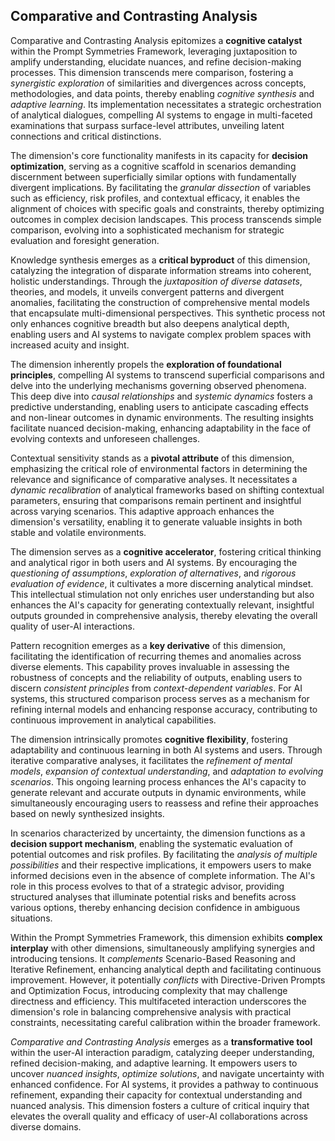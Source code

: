 ## Comparative and Contrasting Analysis

Comparative and Contrasting Analysis epitomizes a **cognitive catalyst** within the Prompt Symmetries Framework, leveraging juxtaposition to amplify understanding, elucidate nuances, and refine decision-making processes. This dimension transcends mere comparison, fostering a *synergistic exploration* of similarities and divergences across concepts, methodologies, and data points, thereby enabling *cognitive synthesis* and *adaptive learning*. Its implementation necessitates a strategic orchestration of analytical dialogues, compelling AI systems to engage in multi-faceted examinations that surpass surface-level attributes, unveiling latent connections and critical distinctions.

The dimension's core functionality manifests in its capacity for **decision optimization**, serving as a cognitive scaffold in scenarios demanding discernment between superficially similar options with fundamentally divergent implications. By facilitating the *granular dissection* of variables such as efficiency, risk profiles, and contextual efficacy, it enables the alignment of choices with specific goals and constraints, thereby optimizing outcomes in complex decision landscapes. This process transcends simple comparison, evolving into a sophisticated mechanism for strategic evaluation and foresight generation.

Knowledge synthesis emerges as a **critical byproduct** of this dimension, catalyzing the integration of disparate information streams into coherent, holistic understandings. Through the *juxtaposition of diverse datasets*, theories, and models, it unveils convergent patterns and divergent anomalies, facilitating the construction of comprehensive mental models that encapsulate multi-dimensional perspectives. This synthetic process not only enhances cognitive breadth but also deepens analytical depth, enabling users and AI systems to navigate complex problem spaces with increased acuity and insight.

The dimension inherently propels the **exploration of foundational principles**, compelling AI systems to transcend superficial comparisons and delve into the underlying mechanisms governing observed phenomena. This deep dive into *causal relationships* and *systemic dynamics* fosters a predictive understanding, enabling users to anticipate cascading effects and non-linear outcomes in dynamic environments. The resulting insights facilitate nuanced decision-making, enhancing adaptability in the face of evolving contexts and unforeseen challenges.

Contextual sensitivity stands as a **pivotal attribute** of this dimension, emphasizing the critical role of environmental factors in determining the relevance and significance of comparative analyses. It necessitates a *dynamic recalibration* of analytical frameworks based on shifting contextual parameters, ensuring that comparisons remain pertinent and insightful across varying scenarios. This adaptive approach enhances the dimension's versatility, enabling it to generate valuable insights in both stable and volatile environments.

The dimension serves as a **cognitive accelerator**, fostering critical thinking and analytical rigor in both users and AI systems. By encouraging the *questioning of assumptions*, *exploration of alternatives*, and *rigorous evaluation of evidence*, it cultivates a more discerning analytical mindset. This intellectual stimulation not only enriches user understanding but also enhances the AI's capacity for generating contextually relevant, insightful outputs grounded in comprehensive analysis, thereby elevating the overall quality of user-AI interactions.

Pattern recognition emerges as a **key derivative** of this dimension, facilitating the identification of recurring themes and anomalies across diverse elements. This capability proves invaluable in assessing the robustness of concepts and the reliability of outputs, enabling users to discern *consistent principles* from *context-dependent variables*. For AI systems, this structured comparison process serves as a mechanism for refining internal models and enhancing response accuracy, contributing to continuous improvement in analytical capabilities.

The dimension intrinsically promotes **cognitive flexibility**, fostering adaptability and continuous learning in both AI systems and users. Through iterative comparative analyses, it facilitates the *refinement of mental models*, *expansion of contextual understanding*, and *adaptation to evolving scenarios*. This ongoing learning process enhances the AI's capacity to generate relevant and accurate outputs in dynamic environments, while simultaneously encouraging users to reassess and refine their approaches based on newly synthesized insights.

In scenarios characterized by uncertainty, the dimension functions as a **decision support mechanism**, enabling the systematic evaluation of potential outcomes and risk profiles. By facilitating the *analysis of multiple possibilities* and their respective implications, it empowers users to make informed decisions even in the absence of complete information. The AI's role in this process evolves to that of a strategic advisor, providing structured analyses that illuminate potential risks and benefits across various options, thereby enhancing decision confidence in ambiguous situations.

Within the Prompt Symmetries Framework, this dimension exhibits **complex interplay** with other dimensions, simultaneously amplifying synergies and introducing tensions. It *complements* Scenario-Based Reasoning and Iterative Refinement, enhancing analytical depth and facilitating continuous improvement. However, it potentially *conflicts* with Directive-Driven Prompts and Optimization Focus, introducing complexity that may challenge directness and efficiency. This multifaceted interaction underscores the dimension's role in balancing comprehensive analysis with practical constraints, necessitating careful calibration within the broader framework.

*Comparative and Contrasting Analysis* emerges as a **transformative tool** within the user-AI interaction paradigm, catalyzing deeper understanding, refined decision-making, and adaptive learning. It empowers users to uncover *nuanced insights*, *optimize solutions*, and navigate uncertainty with enhanced confidence. For AI systems, it provides a pathway to continuous refinement, expanding their capacity for contextual understanding and nuanced analysis. This dimension fosters a culture of critical inquiry that elevates the overall quality and efficacy of user-AI collaborations across diverse domains.
